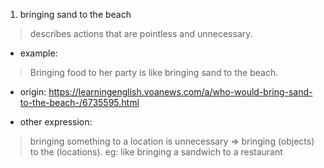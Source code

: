 1. bringing sand to the beach
> describes actions that are pointless and unnecessary.

- example:
> Bringing food to her party is like bringing sand to the beach.
- origin: https://learningenglish.voanews.com/a/who-would-bring-sand-to-the-beach-/6735595.html 

- other expression:
> bringing something to a location is unnecessary => bringing (objects) to the (locations).
> eg: like bringing a sandwich to a restaurant